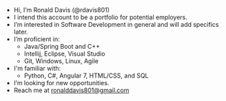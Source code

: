 - Hi, I’m Ronald Davis (@rdavis801)
- I intend this account to be a portfolio for potential employers.
- I’m interested in Software Development in general and will add specifics later.
- I’m proficient in:
    - Java/Spring Boot and C++
    - Intellij, Eclipse, Visual Studio
    - Git, Windows, Linux, Agile
- I'm familiar with:
    - Python, C#, Angular 7, HTML/CSS, and SQL
-  I’m looking for new opportunities.
-  Reach me at ronalddavis801@gmail.com

<!---
rdavis801/rdavis801 is a ✨ special ✨ repository because its `README.md` (this file) appears on your GitHub profile.
You can click the Preview link to take a look at your changes.
--->
